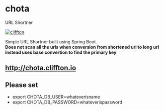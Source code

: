 # chota
URL Shortner

[![cliffton](https://circleci.com/gh/cliffton/chota.svg?style=svg&circle-token=8b9d431d354b832df798e1feb06aabce90496fd9)](https://circleci.com/gh/cliffton/chota.svg?style=svg&circle-token=8b9d431d354b832df798e1feb06aabce90496fd9)


Simple URL Shortner built using Spring Boot.   
**Does not scan all the urls when conversion from shortened url to long url instead uses base convertion to find the primary key**

## http://chota.cliffton.io


## Please set
- export CHOTA_DB_USER=whateverisname   
- export CHOTA_DB_PASSWORD=whateverispassword   

